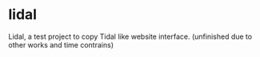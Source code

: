# lidal
Lidal, a test project to copy Tidal like website interface.
 (unfinished due to other works and time contrains)